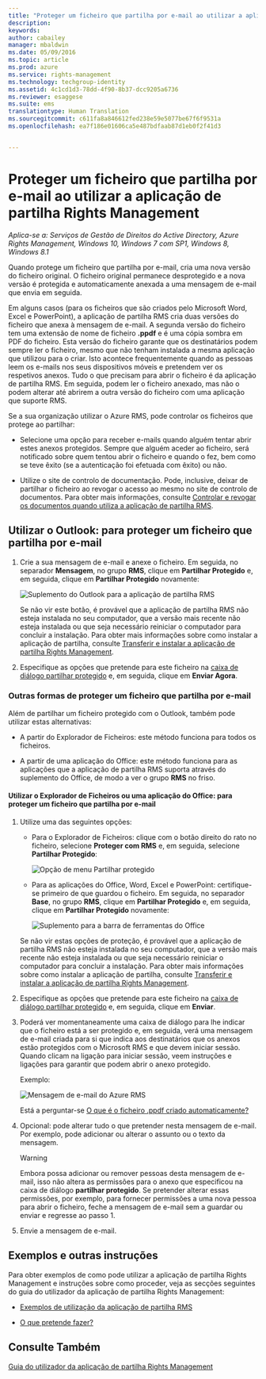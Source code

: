```yaml
---
title: "Proteger um ficheiro que partilha por e-mail ao utilizar a aplicação de partilha Rights Management | Azure RMS"
description: 
keywords: 
author: cabailey
manager: mbaldwin
ms.date: 05/09/2016
ms.topic: article
ms.prod: azure
ms.service: rights-management
ms.technology: techgroup-identity
ms.assetid: 4c1cd1d3-78dd-4f90-8b37-dcc9205a6736
ms.reviewer: esaggese
ms.suite: ems
translationtype: Human Translation
ms.sourcegitcommit: c611fa8a846612fed238e59e5077be67f6f9531a
ms.openlocfilehash: ea7f186e01606ca5e487bdfaab87d1eb0f2f41d3


---
```


# Proteger um ficheiro que partilha por e-mail ao utilizar a aplicação de partilha Rights Management

*Aplica-se a: Serviços de Gestão de Direitos do Active Directory, Azure Rights Management, Windows 10, Windows 7 com SP1, Windows 8, Windows 8.1*

Quando protege um ficheiro que partilha por e-mail, cria uma nova versão do ficheiro original. O ficheiro original permanece desprotegido e a nova versão é protegida e automaticamente anexada a uma mensagem de e-mail que envia em seguida.

Em alguns casos (para os ficheiros que são criados pelo Microsoft Word, Excel e PowerPoint), a aplicação de partilha RMS cria duas versões do ficheiro que anexa à mensagem de e-mail. A segunda versão do ficheiro tem uma extensão de nome de ficheiro **.ppdf** e é uma cópia sombra em PDF do ficheiro. Esta versão do ficheiro garante que os destinatários podem sempre ler o ficheiro, mesmo que não tenham instalada a mesma aplicação que utilizou para o criar. Isto acontece frequentemente quando as pessoas leem os e-mails nos seus dispositivos móveis e pretendem ver os respetivos anexos. Tudo o que precisam para abrir o ficheiro é da aplicação de partilha RMS. Em seguida, podem ler o ficheiro anexado, mas não o podem alterar até abrirem a outra versão do ficheiro com uma aplicação que suporte RMS.

Se a sua organização utilizar o Azure RMS, pode controlar os ficheiros que protege ao partilhar:

-   Selecione uma opção para receber e-mails quando alguém tentar abrir estes anexos protegidos. Sempre que alguém aceder ao ficheiro, será notificado sobre quem tentou abrir o ficheiro e quando o fez, bem como se teve êxito (se a autenticação foi efetuada com êxito) ou não.

-   Utilize o site de controlo de documentação. Pode, inclusive, deixar de partilhar o ficheiro ao revogar o acesso ao mesmo no site de controlo de documentos. Para obter mais informações, consulte [Controlar e revogar os documentos quando utiliza a aplicação de partilha RMS](sharing-app-track-revoke.md).

## Utilizar o Outlook: para proteger um ficheiro que partilha por e-mail

1.  Crie a sua mensagem de e-mail e anexe o ficheiro. Em seguida, no separador **Mensagem**, no grupo **RMS**, clique em **Partilhar Protegido** e, em seguida, clique em **Partilhar Protegido** novamente:

    ![Suplemento do Outlook para a aplicação de partilha RMS](../media/ADRMS_MSRMSApp_SP_OutlookToolbar.png)

    Se não vir este botão, é provável que a aplicação de partilha RMS não esteja instalada no seu computador, que a versão mais recente não esteja instalada ou que seja necessário reiniciar o computador para concluir a instalação. Para obter mais informações sobre como instalar a aplicação de partilha, consulte [Transferir e instalar a aplicação de partilha Rights Management](install-sharing-app.md).

2.  Especifique as opções que pretende para este ficheiro na [caixa de diálogo partilhar protegido](sharing-app-dialog-box.md) e, em seguida, clique em **Enviar Agora**.

### Outras formas de proteger um ficheiro que partilha por e-mail
Além de partilhar um ficheiro protegido com o Outlook, também pode utilizar estas alternativas:

-   A partir do Explorador de Ficheiros: este método funciona para todos os ficheiros.

-   A partir de uma aplicação do Office: este método funciona para as aplicações que a aplicação de partilha RMS suporta através do suplemento do Office, de modo a ver o grupo **RMS** no friso.

#### Utilizar o Explorador de Ficheiros ou uma aplicação do Office: para proteger um ficheiro que partilha por e-mail

1.  Utilize uma das seguintes opções:

    -   Para o Explorador de Ficheiros: clique com o botão direito do rato no ficheiro, selecione **Proteger com RMS** e, em seguida, selecione **Partilhar Protegido**:

        ![Opção de menu Partilhar protegido](../media/ADRMS_MSRMSApp_ShareProtectedMenu.png)

    -   Para as aplicações do Office, Word, Excel e PowerPoint: certifique-se primeiro de que guardou o ficheiro. Em seguida, no separador **Base**, no grupo **RMS**, clique em **Partilhar Protegido** e, em seguida, clique em **Partilhar Protegido** novamente:

        ![Suplemento para a barra de ferramentas do Office](../media/ADRMS_MSRMSApp_SP_OfficeToolbar.png)

    Se não vir estas opções de proteção, é provável que a aplicação de partilha RMS não esteja instalada no seu computador, que a versão mais recente não esteja instalada ou que seja necessário reiniciar o computador para concluir a instalação. Para obter mais informações sobre como instalar a aplicação de partilha, consulte [Transferir e instalar a aplicação de partilha Rights Management](install-sharing-app.md).

2.  Especifique as opções que pretende para este ficheiro na [caixa de diálogo partilhar protegido](sharing-app-dialog-box.md) e, em seguida, clique em **Enviar**.

3.  Poderá ver momentaneamente uma caixa de diálogo para lhe indicar que o ficheiro está a ser protegido e, em seguida, verá uma mensagem de e-mail criada para si que indica aos destinatários que os anexos estão protegidos com o Microsoft RMS e que devem iniciar sessão. Quando clicam na ligação para iniciar sessão, veem instruções e ligações para garantir que podem abrir o anexo protegido.

    Exemplo:

    ![Mensagem de e-mail do Azure RMS](../media/ADRMS_MSRMSApp_EmailMessage.PNG)

    Está a perguntar-se [O que é o ficheiro .ppdf criado automaticamente?](sharing-app-dialog-box.md#what-s-the-ppdf-file-that-s-automatically-created-)

4.  Opcional: pode alterar tudo o que pretender nesta mensagem de e-mail. Por exemplo, pode adicionar ou alterar o assunto ou o texto da mensagem.

    > [!WARNING]
    > Embora possa adicionar ou remover pessoas desta mensagem de e-mail, isso não altera as permissões para o anexo que especificou na caixa de diálogo **partilhar protegido**. Se pretender alterar essas permissões, por exemplo, para fornecer permissões a uma nova pessoa para abrir o ficheiro, feche a mensagem de e-mail sem a guardar ou enviar e regresse ao passo 1.

5.  Envie a mensagem de e-mail.

## Exemplos e outras instruções
Para obter exemplos de como pode utilizar a aplicação de partilha Rights Management e instruções sobre como proceder, veja as secções seguintes do guia do utilizador da aplicação de partilha Rights Management:

-   [Exemplos de utilização da aplicação de partilha RMS](sharing-app-user-guide.md#examples-for-using-the-rms-sharing-application)

-   [O que pretende fazer?](sharing-app-user-guide.md#what-do-you-want-to-do-)

## Consulte Também
[Guia do utilizador da aplicação de partilha Rights Management](sharing-app-user-guide.md)



<!--HONumber=Jun16_HO4-->


